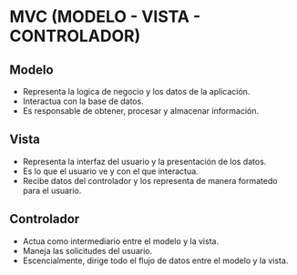 # MVC (MODELO - VISTA - CONTROLADOR)

## Modelo

- Representa la logica de negocio y los datos de la aplicación.
- Interactua con la base de datos.
- Es responsable de obtener, procesar y almacenar información.

## Vista

- Representa la interfaz del usuario y la presentación de los datos.
- Es lo que el usuario ve y con el que interactua.
- Recibe datos del controlador y los representa de manera formatedo para el usuario.

## Controlador

- Actua como intermediario entre el modelo y la vista.
- Maneja las solicitudes del usuario.
- Escencialmente, dirige todo el flujo de datos entre el modelo y la vista.
